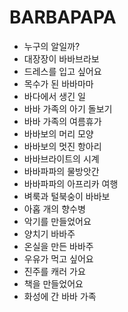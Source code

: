 # BARBAPAPA
* 누구의 알일까?
* 대장장이 바바브라보
* 드레스를 입고 싶어요
* 목수가 된 바바마마
* 바다에서 생긴 일
* 바바 가족의 아기 돌보기
* 바바 가족의 여름휴가
* 바바보의 머리 모양
* 바바보의 멋진 항아리
* 바바브라이트의 시계
* 바바파파의 물방앗간
* 바바파파의 아프리카 여행
* 벼룩과 털북숭이 바바보
* 아홉 개의 향수병
* 악기를 만들었어요
* 양치기 바바주
* 온실을 만든 바바주
* 우유가 먹고 싶어요
* 진주를 캐러 가요
* 책을 만들었어요
* 화성에 간 바바 가족

